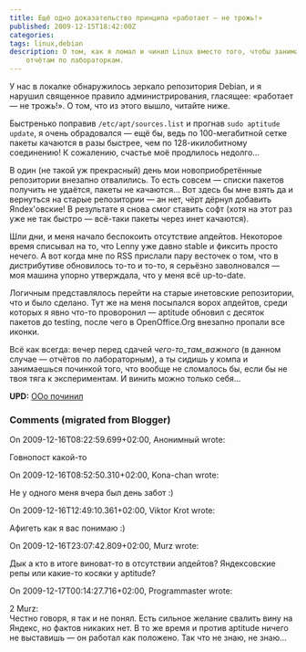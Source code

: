 ```yaml
---
title: Ещё одно доказательство принципа «работает — не трожь!»
published: 2009-12-15T18:42:00Z
categories: 
tags: linux,debian
description: О том, как я ломал и чинил Linux вместо того, чтобы заниматься
    отчётам по лабораторкам.
---
```


У нас в локалке обнаружилось зеркало репозитория Debian, и я нарушил священное правило администрирования, гласящее: «работает — не трожь!». О том, что из этого вышло, читайте ниже.

Быстренько поправив <code>/etc/apt/sources.list</code> и прогнав <code>sudo aptitude update</code>, я очень обрадовался — ещё бы, ведь по 100-мегабитной сетке пакеты качаются в разы быстрее, чем по 128-икилобитному соединению! К сожалению, счастье моё продлилось недолго…

В один (не такой уж прекрасный) день мои новоприобретённые репозитории внезапно отвалились. То есть совсем — списки пакетов получить не удаётся, пакеты не качаются… Вот здесь бы мне взять да и вернуться на старые репозитории — ан нет, чёрт дёрнул добавить Яndex'овские! В результате я снова смог ставить софт (хотя на этот раз уже не так быстро — всё-таки пакеты через инет качаются).

Шли дни, и меня начало беспокоить отсутствие апдейтов. Некоторое время списывал на то, что Lenny уже давно stable и фиксить просто нечего. А вот когда мне по RSS прислали пару весточек о том, что в дистрибутиве обновилось то-то и то-то, я серьёзно заволновался — моя машина упорно утверждала, что у меня всё up-to-date.

Логичным представлялось перейти на старые инетовские репозитории, что и было сделано. Тут же на меня посыпался ворох апдейтов, среди которых я явно что-то проворонил — aptitude обновил с десяток пакетов до testing, после чего в OpenOffice.Org внезапно пропали все иконки.

Всё как всегда: вечер перед сдачей _чего-то_там_важного_ (в данном случае — отчётов по лабораторным), а ты сидишь у компа и занимаешься починкой того, что вообще не сломалось бы, если бы не твоя тяга к экспериментам. И винить можно только себя…

<b>UPD:</b> [OOo починил](/posts/2009-12-15-if-openoffice-icons-suddenly-disappear.html)</span>

<h3 id='hakyll-convert-comments-title'>Comments (migrated from Blogger)</h3>
<div class='hakyll-convert-comment'>
<p class='hakyll-convert-comment-date'>On 2009-12-16T08:22:59.699+02:00, Анонимный wrote:</p>
<p class='hakyll-convert-comment-body'>
Говнопост какой-то
</p>
</div>

<div class='hakyll-convert-comment'>
<p class='hakyll-convert-comment-date'>On 2009-12-16T08:52:50.310+02:00, Kona-chan wrote:</p>
<p class='hakyll-convert-comment-body'>
Не у одного меня вчера был день забот :)
</p>
</div>

<div class='hakyll-convert-comment'>
<p class='hakyll-convert-comment-date'>On 2009-12-16T12:49:10.361+02:00, Viktor Krot wrote:</p>
<p class='hakyll-convert-comment-body'>
Афигеть как я вас понимаю :)
</p>
</div>

<div class='hakyll-convert-comment'>
<p class='hakyll-convert-comment-date'>On 2009-12-16T23:07:42.809+02:00, Murz wrote:</p>
<p class='hakyll-convert-comment-body'>
Дык а кто в итоге виноват-то в отсутствии апдейтов? Яндексовские репы или какие-то косяки у aptitude?
</p>
</div>

<div class='hakyll-convert-comment'>
<p class='hakyll-convert-comment-date'>On 2009-12-17T00:14:27.716+02:00, Programmaster wrote:</p>
<p class='hakyll-convert-comment-body'>
2 Murz:<br/>
Честно говоря, я так и не понял. Есть сильное желание свалить вину на Яндекс, но фактов никаких нет. В то же время и против aptitude ничего не выставишь — он работал как положено. Так что не знаю, не знаю…
</p>
</div>



